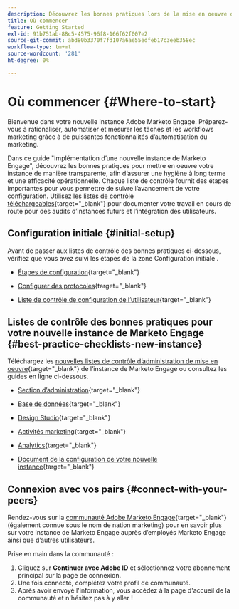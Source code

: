 ```yaml
---
description: Découvrez les bonnes pratiques lors de la mise en oeuvre d’une nouvelle instance de Marketo Engage. Le suivi des performances vous aidera à tirer le meilleur parti de votre Marketo Engage et à configurer votre instance pour une hygiène et une efficacité à long terme. En tant que nouvel administrateur naviguant dans une nouvelle instance, utilisez ces guides pour rester concentré et organisé.
title: Où commencer
feature: Getting Started
exl-id: 91b751ab-88c5-4575-96f8-166f62f007e2
source-git-commit: abd80b3370f7fd107a6ae55edfeb17c3eeb358ec
workflow-type: tm+mt
source-wordcount: '281'
ht-degree: 0%

---
```


# Où commencer {#Where-to-start}

Bienvenue dans votre nouvelle instance Adobe Marketo Engage. Préparez-vous à rationaliser, automatiser et mesurer les tâches et les workflows marketing grâce à de puissantes fonctionnalités d’automatisation du marketing.

Dans ce guide &quot;Implémentation d’une nouvelle instance de Marketo Engage&quot;, découvrez les bonnes pratiques pour mettre en oeuvre votre instance de manière transparente, afin d’assurer une hygiène à long terme et une efficacité opérationnelle. Chaque liste de contrôle fournit des étapes importantes pour vous permettre de suivre l’avancement de votre configuration. Utilisez les [ listes de contrôle téléchargeables](/help/marketo/getting-started/implementing-a-new-marketo-engage-instance/assets/adobe-marketo-engage-new-instance-admin-checklist.xlsx){target="_blank"} pour documenter votre travail en cours de route pour des audits d’instances futurs et l’intégration des utilisateurs.

## Configuration initiale {#initial-setup}

Avant de passer aux listes de contrôle des bonnes pratiques ci-dessous, vérifiez que vous avez suivi les étapes de la zone Configuration initiale .

* [Étapes de configuration](/help/marketo/getting-started/initial-setup/setup-steps.md){target="_blank"}

* [Configurer des protocoles](/help/marketo/getting-started/initial-setup/configure-protocols-for-marketo.md){target="_blank"}

* [Liste de contrôle de configuration de l’utilisateur](/help/marketo/getting-started/initial-setup/user-setup.md){target="_blank"}

## Listes de contrôle des bonnes pratiques pour votre nouvelle instance de Marketo Engage {#best-practice-checklists-new-instance}

Téléchargez les [nouvelles listes de contrôle d’administration de mise en oeuvre](/help/marketo/getting-started/implementing-a-new-marketo-engage-instance/assets/adobe-marketo-engage-new-instance-admin-checklist.xlsx){target="_blank"} de l’instance de Marketo Engage ou consultez les guides en ligne ci-dessous.

* [Section d’administration](/help/marketo/getting-started/implementing-a-new-marketo-engage-instance/admin-section-checklist.md){target="_blank"}

* [Base de données](/help/marketo/getting-started/implementing-a-new-marketo-engage-instance/database-checklist.md){target="_blank"}

* [Design Studio](/help/marketo/getting-started/implementing-a-new-marketo-engage-instance/design-studio-checklist.md){target="_blank"}

* [Activités marketing](/help/marketo/getting-started/implementing-a-new-marketo-engage-instance/marketing-activities-checklist.md){target="_blank"}

* [Analytics](/help/marketo/getting-started/implementing-a-new-marketo-engage-instance/analytics-checklist.md){target="_blank"}

* [Document de la configuration de votre nouvelle instance](/help/marketo/getting-started/implementing-a-new-marketo-engage-instance/document-your-setup.md){target="_blank"}

## Connexion avec vos pairs {#connect-with-your-peers}

Rendez-vous sur la [communauté Adobe Marketo Engage](https://nation.marketo.com/){target="_blank"} (également connue sous le nom de nation marketing) pour en savoir plus sur votre instance de Marketo Engage auprès d’employés Marketo Engage ainsi que d’autres utilisateurs.

Prise en main dans la communauté :

1. Cliquez sur **Continuer avec Adobe ID** et sélectionnez votre abonnement principal sur la page de connexion.
1. Une fois connecté, complétez votre profil de communauté.
1. Après avoir envoyé l&#39;information, vous accédez à la page d&#39;accueil de la communauté et n&#39;hésitez pas à y aller !

